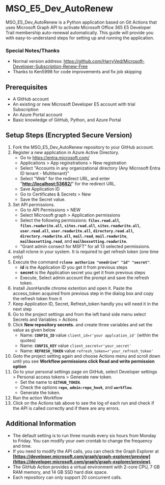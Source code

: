 # **MSO_E5_Dev_AutoRenew**

MSO_E5_Dev_AutoRenew is a Python application based on Git Actions that uses Microsoft Graph API to activate Microsoft Office 365 E5 Developer Trail membership auto-renewal automatically. This guide will provide you with easy-to-understand steps for setting up and running the application.

### Special Notes/Thanks ###
* Normal version address: https://github.com/HarryVed/Microsoft-Developer-Subscription-Renew-Free
* Thanks to Ken5998 for code improvements and fix job skipping

## **Prerequisites**

- A GitHub account
- An existing or new Microsoft Developer E5 account with trial Subscription
- An Azure Portal account
- Basic knowledge of GitHub, Python, and Azure Portal

## **Setup Steps (Encrypted Secure Version)**

1. Fork the MSO_E5_Dev_AutoRenew repository to your GitHub account.
2. Register a new application in Azure Active Directory.
    - Go to https://entra.microsoft.com/
    - Applications > App reginstrations > New registration
    - Select "Accounts in any organizational directory (Any Microsoft Entra ID tenant - Multitenant)"
    - Select "Web" for the redirect URL, and enter "**[http://localhost:53682/](http://localhost:53682/)**" for the redirect URL.
    - Save Application ID
    - Go to Certificates & Secrets > New 
    - Save the Secret value.
3. Set API permissions.
    - Go to API Permissions > NEW
    - Select Microsoft graph > Application permissions
    - Select the following permissions: **`files.read.all`**, **`files.readwrite.all`**, **`sites.read.all`**, **`sites.readwrite.all`**, **`user.read.all`**, **`user.readwrite.all`**, **`directory.read.all`**, **`directory.readwrite.all`**, **`mail.read`**, **`mail.readwrite`**, **`mailboxsetting.read`**, and **`mailboxsetting.readwrite`**.
    - "Grant admin consect for MSFT" for all 13 selected permissions.
4. install rclone in your system. It is required to get refresh token (one time only)
5. Execute the command **`rclone authorize "onedrive" "id" "secret"`**.
    - **id** is the Application ID you get it from previous steps
    - **secret** is the Application secret you get it from previous steps
    - Execute, Select admin account the prompt and save the refresh token.
6. Install JsonHandle chrome extention and open it. Paste the access_token acquired from previous step in the dialog box and copy the refresh token from it
7. Keep Application ID, Secret, Refresh_token handly you will need it in the next step
8. Go to the project settings and from the left hand side menu select Secrets and Variables > Actions
9. Click **New repository secrets.** and create three variables and set the value as given below
    - Name: **`CONFIG_ID`** value `client_id=r'your applcation_id'` (within the quotes)
    - Name: **`CONFIG_KEY`** value `client_secret=r'your_secret'`
    - Name: **`REFRESH_TOKEN`** value `refresh_token=r'your_refresh_token'`
10. Goto the project setting again and choose Actions menu and scroll down until you see **Workflow permissions click Read and write permission option**
11. Go to your personal settings page on GitHub, select Developer settings > Personal access tokens > Generate new token.
    - Set the name to **`GITHUB_TOKEN`**.
    - Check the options **`repo`**, **`admin:repo_hook`**, and **`workflow`**.
    - Generate the token.
12. Run the action Workflow
13. Click on the Actions tab above to see the log of each run and check if the API is called correctly and if there are any errors.

## **Additional Information**

- The default setting is to run three rounds every six hours from Monday to Friday. You can modify your own crontab to change the frequency and time.
- If you need to modify the API calls, you can check the Graph Explorer at **[https://developer.microsoft.com/graph/graph-explorer/preview](https://developer.microsoft.com/graph/graph-explorer/preview)**.
- The GitHub Action provides a virtual environment with 2-core CPU, 7 GB RAM memory, and 14 GB SSD hard disk space.
- Each repository can only support 20 concurrent calls.
